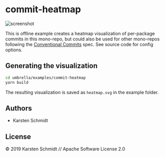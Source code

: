 # commit-heatmap

![screenshot](https://raw.githubusercontent.com/thi-ng/umbrella/master/assets/examples/commit-heatmap.png)

This is offline example creates a heatmap visualization of per-package
commits in this mono-repo, but could also be used for other mono-repos
following the [Conventional Commits](https://conventionalcommits.org)
spec. See source code for config options.

## Generating the visualization

```bash
cd umbrella/examples/commit-heatmap
yarn build
```

The resulting visualization is saved as `heatmap.svg` in the example
folder.

## Authors

- Karsten Schmidt

## License

&copy; 2019 Karsten Schmidt // Apache Software License 2.0
